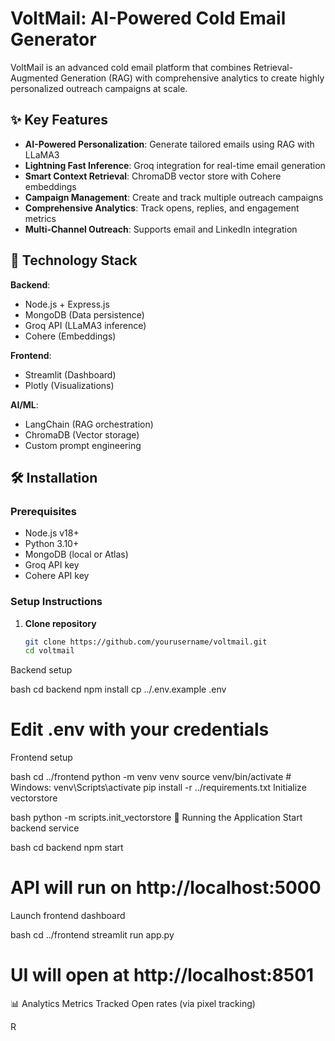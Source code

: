 
# VoltMail: AI-Powered Cold Email Generator


VoltMail is an advanced cold email platform that combines Retrieval-Augmented Generation (RAG) with comprehensive analytics to create highly personalized outreach campaigns at scale.

## ✨ Key Features

- **AI-Powered Personalization**: Generate tailored emails using RAG with LLaMA3
- **Lightning Fast Inference**: Groq integration for real-time email generation
- **Smart Context Retrieval**: ChromaDB vector store with Cohere embeddings
- **Campaign Management**: Create and track multiple outreach campaigns
- **Comprehensive Analytics**: Track opens, replies, and engagement metrics
- **Multi-Channel Outreach**: Supports email and LinkedIn integration

## 🚀 Technology Stack

**Backend**:
- Node.js + Express.js
- MongoDB (Data persistence)
- Groq API (LLaMA3 inference)
- Cohere (Embeddings)

**Frontend**:
- Streamlit (Dashboard)
- Plotly (Visualizations)

**AI/ML**:
- LangChain (RAG orchestration)
- ChromaDB (Vector storage)
- Custom prompt engineering


## 🛠️ Installation

### Prerequisites
- Node.js v18+
- Python 3.10+
- MongoDB (local or Atlas)
- Groq API key
- Cohere API key

### Setup Instructions

1. **Clone repository**
   ```bash
   git clone https://github.com/yourusername/voltmail.git
   cd voltmail
Backend setup

bash
cd backend
npm install
cp ../.env.example .env
# Edit .env with your credentials
Frontend setup

bash
cd ../frontend
python -m venv venv
source venv/bin/activate  # Windows: venv\Scripts\activate
pip install -r ../requirements.txt
Initialize vectorstore

bash
python -m scripts.init_vectorstore
🏃 Running the Application
Start backend service

bash
cd backend
npm start
# API will run on http://localhost:5000
Launch frontend dashboard

bash
cd ../frontend
streamlit run app.py
# UI will open at http://localhost:8501
📊 Analytics Metrics Tracked
Open rates (via pixel tracking)

R